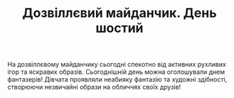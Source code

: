 ﻿---
title: Дозвіллєвий майданчик. День шостий
---

На дозвіллєвому майданчику сьогодні спекотно від активних рухливих ігор та яскравих образів. Сьогоднішній день можна оголошували днем фантазерів! Дівчата проявляли неабияку фантазію та художні здібності, створюючи незвичайні образи на обличчях своїх друзів!

<slideshow id="camp-2021-06-22"></slideshow>